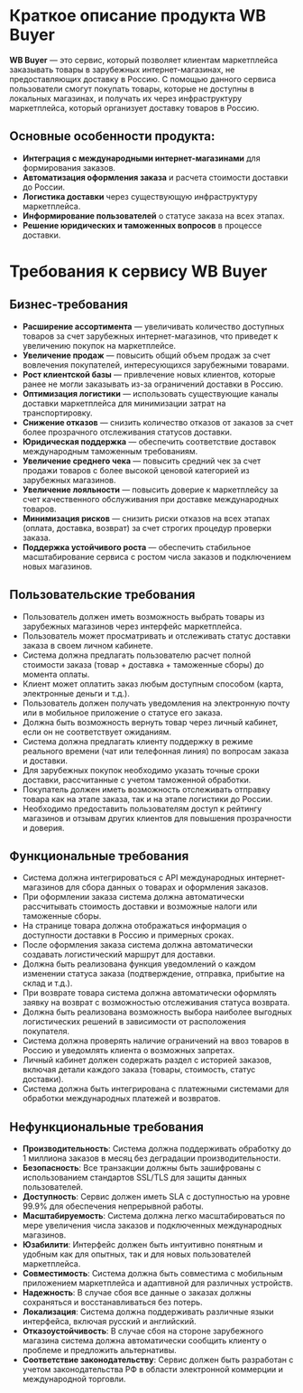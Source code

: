 # Краткое описание продукта WB Buyer

**WB Buyer** — это сервис, который позволяет клиентам маркетплейса заказывать товары в зарубежных интернет-магазинах, не предоставляющих доставку в Россию. С помощью данного сервиса пользователи смогут покупать товары, которые не доступны в локальных магазинах, и получать их через инфраструктуру маркетплейса, который организует доставку товаров в Россию.

## Основные особенности продукта:
- **Интеграция с международными интернет-магазинами** для формирования заказов.
- **Автоматизация оформления заказа** и расчета стоимости доставки до России.
- **Логистика доставки** через существующую инфраструктуру маркетплейса.
- **Информирование пользователей** о статусе заказа на всех этапах.
- **Решение юридических и таможенных вопросов** в процессе доставки.

# Требования к сервису WB Buyer
## Бизнес-требования
- **Расширение ассортимента** — увеличивать количество доступных товаров за счет зарубежных интернет-магазинов, что приведет к увеличению покупок на маркетплейсе.
- **Увеличение продаж** — повысить общий объем продаж за счет вовлечения покупателей, интересующихся зарубежными товарами.
- **Рост клиентской базы** — привлечение новых клиентов, которые ранее не могли заказывать из-за ограничений доставки в Россию.
- **Оптимизация логистики** — использовать существующие каналы доставки маркетплейса для минимизации затрат на транспортировку.
- **Снижение отказов** — снизить количество отказов от заказов за счет более прозрачного отслеживания статусов доставки.
- **Юридическая поддержка** — обеспечить соответствие доставок международным таможенным требованиям.
- **Увеличение среднего чека** — повысить средний чек за счет продажи товаров с более высокой ценовой категорией из зарубежных магазинов.
- **Увеличение лояльности** — повысить доверие к маркетплейсу за счет качественного обслуживания при доставке международных товаров.
- **Минимизация рисков** — снизить риски отказов на всех этапах (оплата, доставка, возврат) за счет строгих процедур проверки заказа.
- **Поддержка устойчивого роста** — обеспечить стабильное масштабирование сервиса с ростом числа заказов и подключением новых магазинов.
## Пользовательские требования
- Пользователь должен иметь возможность выбрать товары из зарубежных магазинов через интерфейс маркетплейса.
- Пользователь может просматривать и отслеживать статус доставки заказа в своем личном кабинете.
- Система должна предлагать пользователю расчет полной стоимости заказа (товар + доставка + таможенные сборы) до момента оплаты.
- Клиент может оплатить заказ любым доступным способом (карта, электронные деньги и т.д.).
- Пользователь должен получать уведомления на электронную почту или в мобильное приложение о статусе его заказа.
- Должна быть возможность вернуть товар через личный кабинет, если он не соответствует ожиданиям.
- Система должна предлагать клиенту поддержку в режиме реального времени (чат или телефонная линия) по вопросам заказа и доставки.
- Для зарубежных покупок необходимо указать точные сроки доставки, рассчитанные с учетом таможенной обработки.
- Покупатель должен иметь возможность отслеживать отправку товара как на этапе заказа, так и на этапе логистики до России.
- Необходимо предоставить пользователям доступ к рейтингу магазинов и отзывам других клиентов для повышения прозрачности и доверия.
## Функциональные требования
- Система должна интегрироваться с API международных интернет-магазинов для сбора данных о товарах и оформления заказов.
- При оформлении заказа система должна автоматически рассчитывать стоимость доставки и возможные налоги или таможенные сборы.
- На странице товара должна отображаться информация о доступности доставки в Россию и примерных сроках.
- После оформления заказа система должна автоматически создавать логистический маршрут для доставки.
- Должна быть реализована функция уведомлений о каждом изменении статуса заказа (подтверждение, отправка, прибытие на склад и т.д.).
- При возврате товара система должна автоматически оформлять заявку на возврат с возможностью отслеживания статуса возврата.
- Должна быть реализована возможность выбора наиболее выгодных логистических решений в зависимости от расположения покупателя.
- Система должна проверять наличие ограничений на ввоз товаров в Россию и уведомлять клиента о возможных запретах.
- Личный кабинет должен содержать раздел с историей заказов, включая детали каждого заказа (товары, стоимость, статус доставки).
- Система должна быть интегрирована с платежными системами для обработки международных платежей и возвратов.
## Нефункциональные требования
- **Производительность**: Система должна поддерживать обработку до 1 миллиона заказов в месяц без деградации производительности.
- **Безопасность**: Все транзакции должны быть зашифрованы с использованием стандартов SSL/TLS для защиты данных пользователей.
- **Доступность**: Сервис должен иметь SLA с доступностью на уровне 99.9% для обеспечения непрерывной работы.
- **Масштабируемость**: Система должна легко масштабироваться по мере увеличения числа заказов и подключенных международных магазинов.
- **Юзабилити**: Интерфейс должен быть интуитивно понятным и удобным как для опытных, так и для новых пользователей маркетплейса.
- **Совместимость**: Система должна быть совместима с мобильным приложением маркетплейса и адаптивной для различных устройств.
- **Надежность**: В случае сбоя все данные о заказах должны сохраняться и восстанавливаться без потерь.
- **Локализация**: Система должна поддерживать различные языки интерфейса, включая русский и английский.
- **Отказоустойчивость**: В случае сбоя на стороне зарубежного магазина система должна автоматически сообщить клиенту о проблеме и предложить альтернативы.
- **Соответствие законодательству**: Сервис должен быть разработан с учетом законодательства РФ в области электронной коммерции и международной торговли.
